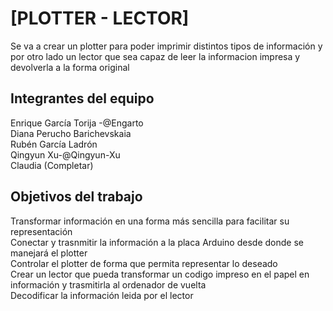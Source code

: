 # [PLOTTER - LECTOR]
Se va a crear un plotter para poder imprimir distintos tipos de información y por otro lado un lector que sea capaz de leer la informacion impresa y devolverla a la forma original

## Integrantes del equipo
Enrique García Torija -@Engarto <br/>
Diana Perucho Barichevskaia<br/>
Rubén García Ladrón<br/>
Qingyun Xu-@Qingyun-Xu<br/>
Claudia (Completar)<br/>

## Objetivos del trabajo
Transformar información en una forma más sencilla para facilitar su representación<br/>
Conectar y trasnmitir la información a la placa Arduino desde donde se manejará el plotter<br/>
Controlar el plotter de forma que permita representar lo deseado<br/>
Crear un lector que pueda transformar un codigo impreso en el papel en información y trasmitirla al ordenador de vuelta<br/>
Decodificar la información leida por el lector <br/>
